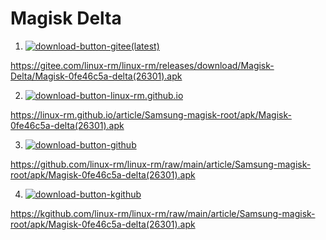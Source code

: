 # Magisk Delta

1. [![download-button-gitee(latest)](https://img.shields.io/badge/download-gitee_latest-red)](https://gitee.com/linux-rm/linux-rm/releases/download/Magisk-Delta/Magisk-0fe46c5a-delta(26301).apk)

https://gitee.com/linux-rm/linux-rm/releases/download/Magisk-Delta/Magisk-0fe46c5a-delta(26301).apk

2. [![download-button-linux-rm.github.io](https://img.shields.io/badge/download-linux--rm.github.io-black)](https://linux-rm.github.io/article/Samsung-magisk-root/apk/Magisk-0fe46c5a-delta(26301).apk)

https://linux-rm.github.io/article/Samsung-magisk-root/apk/Magisk-0fe46c5a-delta(26301).apk

3. [![download-button-github](https://img.shields.io/badge/download-github-black)](https://github.com/linux-rm/linux-rm/raw/main/article/Samsung-magisk-root/apk/Magisk-0fe46c5a-delta(26301).apk)

https://github.com/linux-rm/linux-rm/raw/main/article/Samsung-magisk-root/apk/Magisk-0fe46c5a-delta(26301).apk

4. [![download-button-kgithub](https://img.shields.io/badge/download-kgithub-black)](https://kgithub.com/linux-rm/linux-rm/raw/main/article/Samsung-magisk-root/apk/Magisk-0fe46c5a-delta(26301).apk)

https://kgithub.com/linux-rm/linux-rm/raw/main/article/Samsung-magisk-root/apk/Magisk-0fe46c5a-delta(26301).apk
